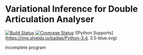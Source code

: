 # Variational Inference for Double Articulation Analyser

<!-- badges -->
[![Build Status](https://travis-ci.org/ahahsak/VB_HMM.svg?branch=master)](https://travis-ci.org/ahahsak/VB_HMM)
[![Coverage Status](https://coveralls.io/repos/github/ahahsak/VB_HMM/badge.svg?branch=master)](https://coveralls.io/github/ahahsak/VB_HMM?branch=master)
![Python Supports](https://img.shields.io/badge/Python-3.4, 3.5-blue.svg)

incomplete program
